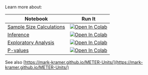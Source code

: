 Learn more about:

| Notebook |  Run It |
| --- | --- |
| [Sample Size Calculations](./METER_Sample_Size.ipynb) | [![Open In Colab](https://colab.research.google.com/assets/colab-badge.svg)](https://colab.research.google.com/github/Mark-Kramer/METER-Units/blob/main/METER_Sample_Size.ipynb) |
| [Inference](./METER_Inference.ipynb) | [![Open In Colab](https://colab.research.google.com/assets/colab-badge.svg)](https://colab.research.google.com/github/Mark-Kramer/METER-Units/blob/main/METER_Inference.ipynb) |
| [Exploratory Analysis](./METER_Exploratory.ipynb) | [![Open In Colab](https://colab.research.google.com/assets/colab-badge.svg)](https://colab.research.google.com/github/Mark-Kramer/METER-Units/blob/main/METER_Exploratory.ipynb) |
| [P-values](./METER_P_Values.ipynb) | [![Open In Colab](https://colab.research.google.com/assets/colab-badge.svg)](https://colab.research.google.com/github/Mark-Kramer/METER-Units/blob/main/METER_P_Values.ipynb) |

See also [https://mark-kramer.github.io/METER-Units/](https://mark-kramer.github.io/METER-Units/)
